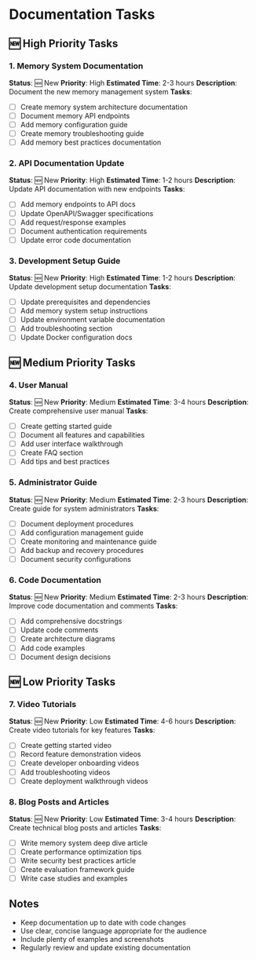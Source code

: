 # Documentation Tasks

## 🆕 High Priority Tasks

### 1. Memory System Documentation
**Status**: 🆕 New
**Priority**: High
**Estimated Time**: 2-3 hours
**Description**: Document the new memory management system
**Tasks**:
- [ ] Create memory system architecture documentation
- [ ] Document memory API endpoints
- [ ] Add memory configuration guide
- [ ] Create memory troubleshooting guide
- [ ] Add memory best practices documentation

### 2. API Documentation Update
**Status**: 🆕 New
**Priority**: High
**Estimated Time**: 1-2 hours
**Description**: Update API documentation with new endpoints
**Tasks**:
- [ ] Add memory endpoints to API docs
- [ ] Update OpenAPI/Swagger specifications
- [ ] Add request/response examples
- [ ] Document authentication requirements
- [ ] Update error code documentation

### 3. Development Setup Guide
**Status**: 🆕 New
**Priority**: High
**Estimated Time**: 1-2 hours
**Description**: Update development setup documentation
**Tasks**:
- [ ] Update prerequisites and dependencies
- [ ] Add memory system setup instructions
- [ ] Update environment variable documentation
- [ ] Add troubleshooting section
- [ ] Update Docker configuration docs

## 🆕 Medium Priority Tasks

### 4. User Manual
**Status**: 🆕 New
**Priority**: Medium
**Estimated Time**: 3-4 hours
**Description**: Create comprehensive user manual
**Tasks**:
- [ ] Create getting started guide
- [ ] Document all features and capabilities
- [ ] Add user interface walkthrough
- [ ] Create FAQ section
- [ ] Add tips and best practices

### 5. Administrator Guide
**Status**: 🆕 New
**Priority**: Medium
**Estimated Time**: 2-3 hours
**Description**: Create guide for system administrators
**Tasks**:
- [ ] Document deployment procedures
- [ ] Add configuration management guide
- [ ] Create monitoring and maintenance guide
- [ ] Add backup and recovery procedures
- [ ] Document security configurations

### 6. Code Documentation
**Status**: 🆕 New
**Priority**: Medium
**Estimated Time**: 2-3 hours
**Description**: Improve code documentation and comments
**Tasks**:
- [ ] Add comprehensive docstrings
- [ ] Update code comments
- [ ] Create architecture diagrams
- [ ] Add code examples
- [ ] Document design decisions

## 🆕 Low Priority Tasks

### 7. Video Tutorials
**Status**: 🆕 New
**Priority**: Low
**Estimated Time**: 4-6 hours
**Description**: Create video tutorials for key features
**Tasks**:
- [ ] Create getting started video
- [ ] Record feature demonstration videos
- [ ] Create developer onboarding videos
- [ ] Add troubleshooting videos
- [ ] Create deployment walkthrough videos

### 8. Blog Posts and Articles
**Status**: 🆕 New
**Priority**: Low
**Estimated Time**: 3-4 hours
**Description**: Create technical blog posts and articles
**Tasks**:
- [ ] Write memory system deep dive article
- [ ] Create performance optimization tips
- [ ] Write security best practices article
- [ ] Create evaluation framework guide
- [ ] Write case studies and examples

## Notes

- Keep documentation up to date with code changes
- Use clear, concise language appropriate for the audience
- Include plenty of examples and screenshots
- Regularly review and update existing documentation

